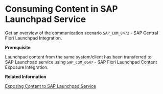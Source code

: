 <!-- loio454dff39e0e746aea140ac54c12ab463 -->

# Consuming Content in SAP Launchpad Service

Get an overview of the communication scenario `SAP_COM_0472` - SAP Central Fiori Launchpad Integration.

**Prerequisite**

Launchpad content from the same system/client has been transferred to SAP Launchpad service using `SAP_COM_0647` - SAP Fiori Launchpad Content Exposure Integration.

**Related Information**  


[Exposing Content to SAP Launchpad Service](Exposing_Content_to_SAP_Launchpad_Service_34e62f8.md "Get an overview of the communication scenario SAP_COM_0647 - SAP Fiori Launchpad Content Exposure Integration.")

